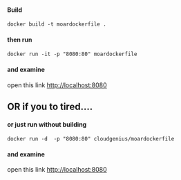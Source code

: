 #### Build

    docker build -t moardockerfile .

#### then run

    docker run -it -p "8080:80" moardockerfile

#### and examine

open this link [http://localhost:8080](http://localhost:8080)

## OR if you to tired....

#### or just run without building

    docker run -d  -p "8080:80" cloudgenius/moardockerfile

#### and examine

open this link [http://localhost:8080](http://localhost:8080)
